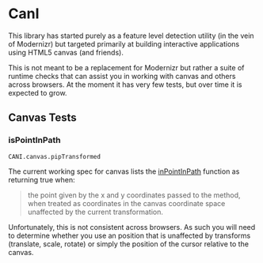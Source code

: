 # CanI

This library has started purely as a feature level detection utility (in the vein of Modernizr) but targeted primarily at building interactive applications using HTML5 canvas (and friends).

This is not meant to be a replacement for Modernizr but rather a suite of runtime checks that can assist you in working with canvas and others across browsers. At the moment it has very few tests, but over time it is expected to grow.

## Canvas Tests

### isPointInPath

`CANI.canvas.pipTransformed`

The current working spec for canvas lists the [inPointInPath](http://www.whatwg.org/specs/web-apps/current-work/multipage/the-canvas-element.html#dom-context-2d-ispointinpath) function as returning true when:

> the point given by the x and y coordinates passed to the method, when treated as coordinates in the canvas coordinate space unaffected by the current transformation.

Unfortunately, this is not consistent across browsers.  As such you will need to determine whether you use an position that is unaffected by transforms (translate, scale, rotate) or simply the position of the cursor relative to the canvas.